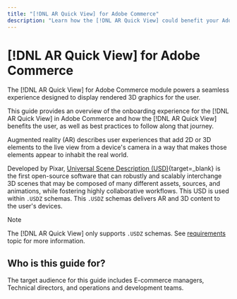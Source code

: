 ```yaml
---
title: "[!DNL AR Quick View] for Adobe Commerce"
description: "Learn how the [!DNL AR Quick View] could benefit your Adobe Commerce instance and how to successfully onboard and setup the extension."
---
```


# [!DNL AR Quick View] for Adobe Commerce

The [!DNL AR Quick View] for Adobe Commerce module powers a seamless experience designed to display rendered 3D graphics for the user.

This guide provides an overview of the onboarding experience for the [!DNL AR Quick View] in Adobe Commerce and how the [!DNL AR Quick View] benefits the user, as well as best practices to follow along that journey.

Augmented reality (AR) describes user experiences that add 2D or 3D elements to the live view from a device's camera in a way that makes those elements appear to inhabit the real world.

Developed by Pixar, [Universal Scene Description (USD)](https://www.pixar.com/usd){target=_blank} is the first open-source software that can robustly and scalably interchange 3D scenes that may be composed of many different assets, sources, and animations, while fostering highly collaborative workflows. This USD is used within `.USDZ` schemas. This `.USDZ` schemas delivers AR and 3D content to the user's devices.

>[!NOTE]
>
> The [!DNL AR Quick View] only supports `.USDZ` schemas. See [requirements](../ar-quick-view/requirements.md) topic for more information.

## Who is this guide for?

The target audience for this guide includes E-commerce managers, Technical directors, and operations and development teams.
